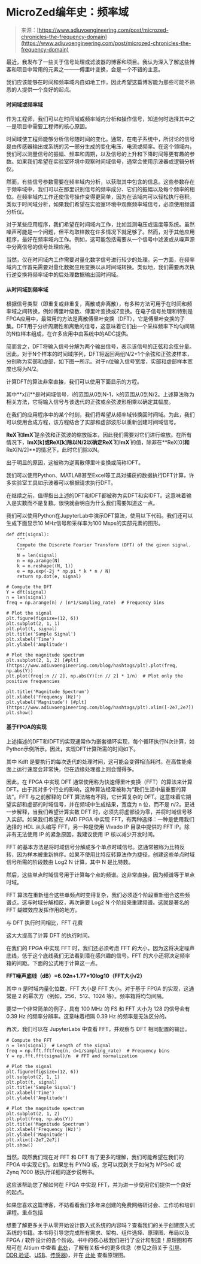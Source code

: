 <!--yml

类别：未分类

日期：2024-05-27 14:42:03

-->

# MicroZed编年史：频率域

> 来源：[https://www.adiuvoengineering.com/post/microzed-chronicles-the-frequency-domain](https://www.adiuvoengineering.com/post/microzed-chronicles-the-frequency-domain)

最近，我发布了一些关于信号处理或滤波器的博客和项目。我认为深入了解这些博客和项目中常用的元素之一——傅里叶变换，会是一个不错的主意。

我们应该能够在时间和频率域内自如地工作，因此希望这篇博客能为那些可能不熟悉的人提供一个良好的起点。

#### **时间域或频率域**

作为工程师，我们可以在时间域或频率域内分析和操作信号，知道何时选择其中之一是项目中需要工程师的核心原因。

时间域使工程师能够分析信号随时间的变化。通常，在电子系统中，所讨论的信号是由传感器输出或系统的另一部分生成的变化电压、电流或频率。在这个领域内，我们可以测量信号的振幅、频率和周期，以及信号的上升和下降时间等更有趣的参数。如果我们希望在实验室环境中观察时间域信号，通常会使用示波器或逻辑分析仪。

然而，有些信号参数需要在频率域内分析，以获取其中包含的信息。这些参数存在于频率域中，我们可以在那里识别信号的频率成分、它们的振幅以及每个频率的相位。在频率域内工作还使信号操作变得更简单，因为在该域内可以轻松执行卷积。类似于时间域分析，如果我们希望在实验室环境中观察频率域信号，必须使用频谱分析仪。

对于某些应用程序，我们希望在时间域内工作，比如监测电压或温度等系统。虽然噪声可能是一个问题，但平均取样数在许多情况下就足够了。然而，对于其他应用程序，最好在频率域内工作。例如，这可能包括需要从一个信号中滤波或从噪声源中分离信号的信号处理应用。

当然，仅在时间域内工作需要对量化数字信号进行较少的处理。另一方面，在频率域内工作首先需要对量化数据应用变换以从时间域转换。类似地，我们需要再次执行逆变换将频率域中的后处理数据输出回时间域。

#### **从时间域到频率域**

根据信号类型（即重复或非重复，离散或非离散），有多种方法可用于在时间和频率域之间转换，例如傅里叶级数、傅里叶变换或Z变换。在电子信号处理和特别是FPGA应用中，最常用的方法是离散傅里叶变换（DFT），它是傅里叶变换的子集。DFT用于分析周期性和离散的信号，这意味着它们由一个采样频率下均匀间隔的N位样本组成，在许多应用中由系统中的ADC提供。

简而言之，DFT将输入信号分解为两个输出信号，表示该信号的正弦和余弦分量。因此，对于N个样本的时间域序列，DFT将返回两组N/2+1个余弦和正弦波样本，分别称为实部和虚部，如下图一所示。对于n位输入信号宽度，实部和虚部样本宽度也将为N/2。

计算DFT的算法非常直接，我们可以使用下面显示的方程。

其中**x[i]**是时间域信号，i的范围从0到N-1，k的范围从0到N/2。上述算法称为相关方法，它将输入信号与该迭代的正弦或余弦波形相乘以确定其幅度。

在我们的应用程序中的某个时刻，我们将希望从频率域转换回时间域。为此，我们可以使用合成方程，该方程结合了实部和虚部波形以重新创建时间域信号。

**ReX ̅**和**ImX ̅**是余弦和正弦波的缩放版本，因此我们需要对它们进行缩放。在所有情况下，**ImX[k]**或**ReX[k]**除以N/2以确定**ReX ̅**和**ImX ̅**的值，除非在**ReX[0]**和**ReX[N/2]**的情况下，此时它们除以N。

出于明显的原因，这被称为逆离散傅里叶变换或简称IDFT。

我们可以使用Python、MATLAB甚至Excel等工具对捕获的数据执行DFT计算，许多实验室工具如示波器可以根据请求执行DFT。

在继续之前，值得指出上述的DFT和IDFT都被称为实DFT和实IDFT。这意味着输入是实数而不是复数。很快就会明白为什么我们需要知道这一点。

我们可以使用Python在JupyterLab中演示DFT算法，使用以下代码。我们还可以生成下面显示10 MHz信号和采样率为100 Msps的实部元素的图形。

```
def dft(signal):
    """
    Compute the Discrete Fourier Transform (DFT) of the given signal.
    """
    N = len(signal)
    n = np.arange(N)
    k = n.reshape((N, 1))
    e = np.exp(-2j * np.pi * k * n / N)
    return np.dot(e, signal)

# Compute the DFT
Y = dft(signal)
n = len(signal)
freq = np.arange(n) / (n*1/sampling_rate)  # Frequency bins

# Plot the signal
plt.figure(figsize=(12, 6))
plt.subplot(2, 1, 1)
plt.plot(t, signal)
plt.title('Sample Signal')
plt.xlabel('Time')
plt.ylabel('Amplitude')

# Plot the magnitude spectrum
plt.subplot(2, 1, 2) [#plt](https://www.adiuvoengineering.com/blog/hashtags/plt).plot(freq, np.abs(Y))
plt.plot(freq[:n // 2], np.abs(Y)[:n // 2] * 1/n)  # Plot only the positive frequencies

plt.title('Magnitude Spectrum')
plt.xlabel('Frequency (Hz)')
plt.ylabel('Magnitude') [#plt](https://www.adiuvoengineering.com/blog/hashtags/plt).xlim([-2e7,2e7])
plt.show()
```

#### **基于FPGA的实现**

上述描述的DFT和IDFT的实现通常作为嵌套循环实现，每个循环执行N次计算，如Python示例所示。因此，实现DFT计算所需的时间如下。

其中 Kdft 是要执行的每次迭代的处理时间，这可能会变得相当耗时。在高性能桌面上运行速度会非常快，但在边缘处理器上则会慢得多。

因此，在 FPGA 中实现 DFT 通常使用称为快速傅里叶变换（FFT）的算法来计算 DFT。由于其对多个行业的影响，这种算法经常被称为“我们生活中最重要的算法”。FFT 与之前解释的 DFT 算法略有不同，它计算复杂的 DFT。这意味着它期望实部和虚部的时域信号，并在频域中生成结果，宽度为 n 位，而不是 n/2。更进一步解释，当我们希望计算实数 DFT 时，必须先将虚部设为零，并将时域信号移入实部。如果我们希望在 AMD FPGA 中实现 FFT，有两种选择：一种是使用我们选择的 HDL 从头编写 FFT，另一种是使用 Vivado IP 目录中提供的 FFT IP。除非有无法使用 IP 的紧急原因，我建议使用 IP 核以减少开发时间。

FFT 的基本方法是将时域信号分解成多个单点时域信号。这通常被称为比特反转，因为样本被重新排序。如果不使用比特反转算法作为捷径，创建这些单点时域信号所需的阶段数由 Log2 N 计算，其中 N 是比特数。

然后，这些单点时域信号用于计算每个点的频谱。这非常直接，因为频谱等于单点时域。

FFT 算法在重新组合这些单频点时变得复杂，我们必须逐个阶段重新组合这些频谱点。这与时域分解相反，再次需要 Log2 N 个阶段来重建频谱。这就是著名的 FFT 蝴蝶效应发挥作用的地方。

与 DFT 执行时间相比，FFT 花费

这大大提高了计算 DFT 的执行时间。

在我们的 FPGA 中实现 FFT 时，我们还必须考虑 FFT 的大小，因为这将决定噪声底线，低于这个底线我们无法看到潜在感兴趣的信号。FFT 的大小还将决定频率箱的间距。下面的公式用于计算这一点。

**FFT噪声底线（dB）=6.02n+1.77+10log10（FFT大小/2）**

其中 n 是时域内量化位数，FFT 大小是 FFT 大小。对于基于 FPGA 的实现，这通常是 2 的幂次方（例如，256、512、1024 等）。频率箱将均匀间隔。

要举一个非常简单的例子，具有 100 MHz 的 FS 和 FFT 大小为 128 的信号会有 0.39 Hz 的频率分辨率。这意味着相隔 0.39 Hz 的频率是无法区分的。

再次，我们可以在 JupyterLabs 中查看 FFT，并观察与 DFT 相同配置的输出。

```
# Compute the FFT
n = len(signal)  # Length of the signal
freq = np.fft.fftfreq(n, d=1/sampling_rate)  # Frequency bins
Y = np.fft.fft(signal)/n  # FFT and normalization

# Plot the signal
plt.figure(figsize=(12, 6))
plt.subplot(2, 1, 1)
plt.plot(t, signal)
plt.title('Sample Signal')
plt.xlabel('Time')
plt.ylabel('Amplitude')

# Plot the magnitude spectrum
plt.subplot(2, 1, 2)
plt.plot(freq, np.abs(Y))
plt.title('Magnitude Spectrum')
plt.xlabel('Frequency (Hz)')
plt.ylabel('Magnitude')
plt.xlim([-2e7,2e7])
plt.show()
```

当然，既然我们现在对 FFT 和 DFT 有了更多的理解，我们可能希望在我们的 FPGA 中实现它们。如果您有 PYNQ 板，您可以找到关于如何为 MPSoC 或 Zynq 7000 板执行详细的逐步说明书。

这应该帮助您了解如何在 FPGA 中实现 FFT，并为进一步使用它们提供一个良好的起点。

如果您喜欢这篇博客，不妨看看我们多年来创建的免费网络研讨会、工作坊和培训课程。重点包括

想要了解更多关于从零开始设计嵌入式系统的内容吗？查看我们的关于创建嵌入式系统的书籍。本书将引导您完成所有需求、架构、组件选择、原理图、布局以及 FPGA / 软件设计的各个阶段。书中的核心板我们进行了设计和制造！原理图和布局可在 Altium 中查看 [此处](https://www.e3designers.com/altium-365)，了解有关板卡的更多信息（参见之前关于 [引导](https://www.adiuvoengineering.com/post/microzed-chronicles-configuring-zynq-on-a-custom-board)、[DDR 验证](https://www.adiuvoengineering.com/post/microzed-chronicles-validating-your-custom-zynq-board-memory)、[USB](https://www.adiuvoengineering.com/post/microzed-chronicles-smart-sensor-iot-board-getting-usb-up-and-running)、[传感器](https://www.adiuvoengineering.com/post/microzed-chronicles-petalinux-i2c-in-the-ps-and-axi-iic))，并在 [此处](https://www.adiuvoengineering.com/post/sensorsthink-board-schematic) 查看原理图。
